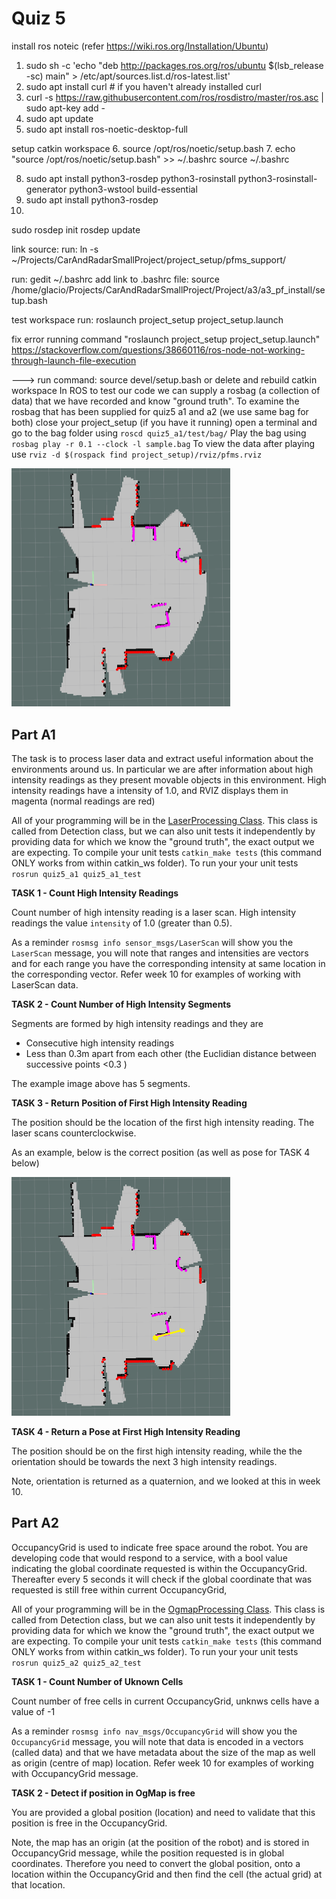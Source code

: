 Quiz 5
======
install ros noteic (refer https://wiki.ros.org/Installation/Ubuntu)

1. sudo sh -c 'echo "deb http://packages.ros.org/ros/ubuntu $(lsb_release -sc) main" > /etc/apt/sources.list.d/ros-latest.list'
2. sudo apt install curl # if you haven't already installed curl
3. curl -s https://raw.githubusercontent.com/ros/rosdistro/master/ros.asc | sudo apt-key add -
4. sudo apt update
5. sudo apt install ros-noetic-desktop-full

setup catkin workspace
6. source /opt/ros/noetic/setup.bash
7. 
echo "source /opt/ros/noetic/setup.bash" >> ~/.bashrc
source ~/.bashrc

8. sudo apt install python3-rosdep python3-rosinstall python3-rosinstall-generator python3-wstool build-essential
9. sudo apt install python3-rosdep
10. 
sudo rosdep init
rosdep update



link source: 
run: ln -s ~/Projects/CarAndRadarSmallProject/project_setup/pfms_support/


run: gedit ~/.bashrc
add link to .bashrc file: 
source /home/glacio/Projects/CarAndRadarSmallProject/Project/a3/a3_pf_install/setup.bash

test workspace run: roslaunch project_setup project_setup.launch

fix error running command "roslaunch project_setup project_setup.launch"
https://stackoverflow.com/questions/38660116/ros-node-not-working-through-launch-file-execution

---> run command: source devel/setup.bash or delete and rebuild catkin workspace 
In ROS to test our code we can supply a rosbag (a collection of data) that we have recorded and know "ground truth". To examine the rosbag that has been supplied for quiz5 a1 and a2 (we use same bag for both) close your project_setup (if you have it running) open a terminal and go to the bag folder using `roscd quiz5_a1/test/bag/`
Play the bag using `rosbag play -r 0.1 --clock -l sample.bag`
To view the data after playing use `rviz -d $(rospack find project_setup)/rviz/pfms.rviz`

 
<img src="./pic/a1_example.png" style="zoom: 50%;" />



Part A1
------

The task is to process laser data and extract useful information about the environments around us. In particular we are after information about high intensity readings as they present movable objects in this environment. High intensity readings have a intensity of 1.0, and RVIZ displays them in magenta (normal readings are red)

All of your programming will be in the [LaserProcessing Class](./a1/src/laserprocessing.h). This class is called from  Detection class, but we can also unit tests it independently by providing data for which we know the "ground truth", the exact output we are expecting.  To compile your unit tests `catkin_make tests`  (this command ONLY works from within catkin_ws folder). To run your your unit tests `rosrun quiz5_a1 quiz5_a1_test`

**TASK 1 - Count High Intensity Readings**

Count number of high intensity reading is a laser scan. High intensity readings the value `intensity` of 1.0 (greater than 0.5). 

As a reminder `rosmsg info sensor_msgs/LaserScan` will show you the `LaserScan` message, you will note that ranges and intensities are vectors and for each range you have the corresponding intensity at same location in the corresponding vector. Refer week 10 for examples of working with LaserScan data.

**TASK 2 - Count Number of High Intensity Segments**

Segments are formed by high intensity readings and they are
   * Consecutive high intensity readings
   * Less than 0.3m apart from each other (the Euclidian distance between successive points <0.3  )

The example image above has 5 segments.

**TASK 3 - Return Position of First High Intensity Reading**

The position should be the location of the first high intensity reading. The laser scans counterclockwise. 

As an example, below is the correct position (as well as pose for TASK 4 below)

<img src="./pic/a1_pose.png" style="zoom: 50%;" />

**TASK 4 - Return a Pose at First High Intensity Reading**

The position should be on the first high intensity reading, while the the orientation should be towards the next 3 high intensity readings. 

Note, orientation is returned as a quaternion, and we looked at this in week 10. 

## Part A2

OccupancyGrid is used to indicate free space around the robot. You are developing code that would respond to a service, with a bool value indicating the global coordinate requested is within the OccupancyGrid. Thereafter every 5 seconds it will check if the global coordinate that was requested is still free within current OccupancyGrid, 

All of your programming will be in the [OgmapProcessing Class](./a2/src/ogmapprocessing.h). This class is called from  Detection class, but we can also unit tests it independently by providing data for which we know the "ground truth", the exact output we are expecting.  To compile your unit tests `catkin_make tests`  (this command ONLY works from within catkin_ws folder). To run your your unit tests `rosrun quiz5_a2 quiz5_a2_test`

**TASK 1 - Count Number of Uknown Cells**

Count number of free cells in current OccupancyGrid, unknws cells have a value of -1

As a reminder `rosmsg info nav_msgs/OccupancyGrid` will show you the `OccupancyGrid` message, you will note that data is encoded in a vectors (called data) and that we have metadata about the size of the map as well as origin (centre of map) location. Refer week 10 for examples of working with OccupancyGrid message.

**TASK 2 - Detect if position in OgMap is free**

You are provided a global position (location) and need to validate that this position is free in the OccupancyGrid. 

Note, the map has an origin (at the position of the robot) and is stored in OccupancyGrid message, while the position requested is in global coordinates. Therefore you need to convert the global position, onto a location within the OccupancyGrid and then find the cell (the actual grid) at that location.

